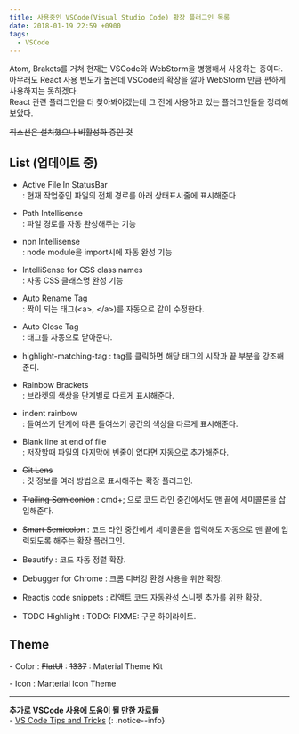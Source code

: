 ```yaml
---
title: 사용중인 VSCode(Visual Studio Code) 확장 플러그인 목록
date: 2018-01-19 22:59 +0900
tags:
  - VSCode
---
```


Atom, Brakets를 거쳐 현재는 VSCode와 WebStorm을 병행해서 사용하는 중이다.  
아무래도 React 사용 빈도가 높은데 VSCode의 확장을 깔아 WebStorm 만큼 편하게 사용하지는 못하겠다.  
React 관련 플러그인을 더 찾아봐야겠는데 그 전에 사용하고 있는 플러그인들을 정리해보았다.

~~취소선은 설치했으나 비활성화 중인 것~~

## List (업데이트 중)

- Active File In StatusBar  
: 현재 작업중인 파일의 전체 경로를 아래 상태표시줄에 표시해준다

- Path Intellisense  
: 파일 경로를 자동 완성해주는 기능

- npn Intellisense  
: node module을 import시에 자동 완성 기능

- IntelliSense for CSS class names  
: 자동 CSS 클래스명 완성 기능

- Auto Rename Tag  
: 짝이 되는 태그(\<a>, \</a>)를 자동으로 같이 수정한다.

- Auto Close Tag  
: 태그를 자동으로 닫아준다.

- highlight-matching-tag
: tag를 클릭하면 해당 태그의 시작과 끝 부분을 강조해준다.

- Rainbow Brackets  
: 브라켓의 색상을 단계별로 다르게 표시해준다.

- indent rainbow  
: 들여쓰기 단계에 따른 들여쓰기 공간의 색상을 다르게 표시해준다.

- Blank line at end of file  
: 저장할때 파일의 마지막에 빈줄이 없다면 자동으로 추가해준다.

- ~~Git Lens~~  
: 깃 정보를 여러 방법으로 표시해주는 확장 플러그인.

- ~~Trailing Semiconlon~~
: cmd+; 으로 코드 라인 중간에서도 맨 끝에 세미콜론을 삽입해준다.

- ~~Smart Semicolon~~
: 코드 라인 중간에서 세미콜론을 입력해도 자동으로 맨 끝에 입력되도록 해주는 확장 플러그인.

- Beautify
: 코드 자동 정렬 확장.

- Debugger for Chrome
: 크롬 디버깅 환경 사용을 위한 확장.

- Reactjs code snippets
: 리액트 코드 자동완성 스니펫 추가를 위한 확장.

- TODO Highlight
: TODO: FIXME: 구문 하이라이트.


## Theme

\- Color
: ~~FlatUI~~
: ~~1337~~
: Material Theme Kit

\- Icon
: Marterial Icon Theme

---

**추가로 VSCode 사용에 도움이 될 만한 자료들**  
\- [VS Code Tips and Tricks](https://github.com/Microsoft/vscode-tips-and-tricks?wt.mc_id=DX_881390#extension-recommendations)
{: .notice--info}
